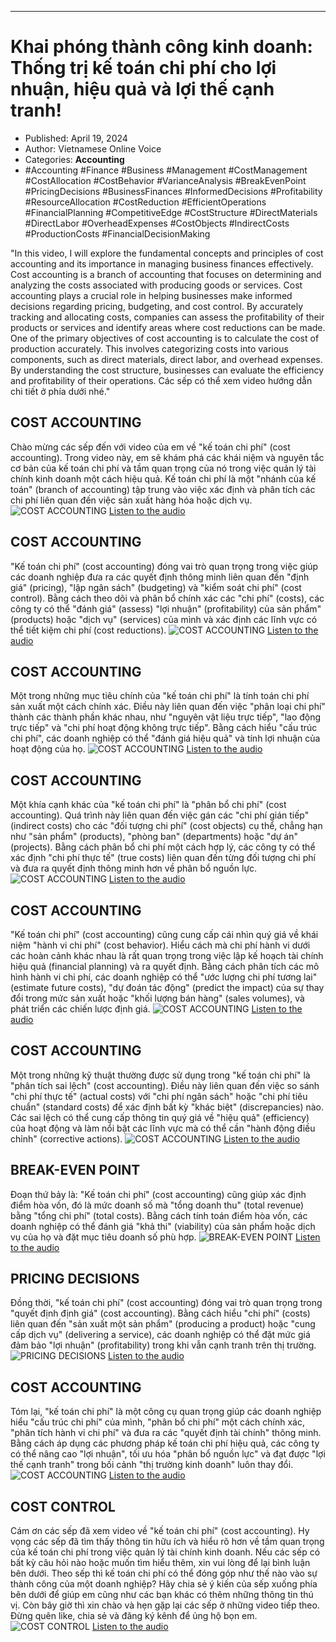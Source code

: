 
---

# Khai phóng thành công kinh doanh: Thống trị kế toán chi phí cho lợi nhuận, hiệu quả và lợi thế cạnh tranh!

- Published: April 19, 2024
- Author: Vietnamese Online Voice
- Categories: **Accounting**
- #Accounting #Finance #Business #Management #CostManagement #CostAllocation #CostBehavior #VarianceAnalysis #BreakEvenPoint #PricingDecisions #BusinessFinances #InformedDecisions #Profitability #ResourceAllocation #CostReduction #EfficientOperations #FinancialPlanning #CompetitiveEdge #CostStructure #DirectMaterials #DirectLabor #OverheadExpenses #CostObjects #IndirectCosts #ProductionCosts #FinancialDecisionMaking

"In this video, I will explore the fundamental concepts and principles of cost accounting and its importance in managing business finances effectively. Cost accounting is a branch of accounting that focuses on determining and analyzing the costs associated with producing goods or services. Cost accounting plays a crucial role in helping businesses make informed decisions regarding pricing, budgeting, and cost control. By accurately tracking and allocating costs, companies can assess the profitability of their products or services and identify areas where cost reductions can be made. One of the primary objectives of cost accounting is to calculate the cost of production accurately. This involves categorizing costs into various components, such as direct materials, direct labor, and overhead expenses. By understanding the cost structure, businesses can evaluate the efficiency and profitability of their operations. Các sếp có thể xem video hướng dẫn chi tiết ở phía dưới nhé."


## COST ACCOUNTING

Chào mừng các sếp đến với video của em về "kế toán chi phí" (cost accounting). Trong video này, em sẽ khám phá các khái niệm và nguyên tắc cơ bản của kế toán chi phí và tầm quan trọng của nó trong việc quản lý tài chính kinh doanh một cách hiệu quả. Kế toán chi phí là một "nhánh của kế toán" (branch of accounting) tập trung vào việc xác định và phân tích các chi phí liên quan đến việc sản xuất hàng hóa hoặc dịch vụ.
![COST ACCOUNTING](https://http-archiver-apis-production-80.schnworks.com/storage/images/transitions/2024-04-19/transition--28238773987-Montserrat-Medium-303F9F.jpg)
[Listen to the audio](https://http-archiver-apis-production-80.schnworks.com/storage/audio/file-31358258142.mp3)



## COST ACCOUNTING

"Kế toán chi phí" (cost accounting) đóng vai trò quan trọng trong việc giúp các doanh nghiệp đưa ra các quyết định thông minh liên quan đến "định giá" (pricing), "lập ngân sách" (budgeting) và "kiểm soát chi phí" (cost control). Bằng cách theo dõi và phân bổ chính xác các "chi phí" (costs), các công ty có thể "đánh giá" (assess) "lợi nhuận" (profitability) của sản phẩm" (products) hoặc "dịch vụ" (services) của mình và xác định các lĩnh vực có thể tiết kiệm chi phí (cost reductions).
![COST ACCOUNTING](https://http-archiver-apis-production-80.schnworks.com/storage/images/transitions/2024-04-19/transition-1920524073-Montserrat-SemiBold-673AB7.jpg)
[Listen to the audio](https://http-archiver-apis-production-80.schnworks.com/storage/audio/file-29070831921.mp3)



## COST ACCOUNTING

Một trong những mục tiêu chính của "kế toán chi phí" là tính toán chi phí sản xuất một cách chính xác. Điều này liên quan đến việc "phân loại chi phí" thành các thành phần khác nhau, như "nguyên vật liệu trực tiếp", "lao động trực tiếp" và "chi phí hoạt động không trực tiếp". Bằng cách hiểu "cấu trúc chi phí", các doanh nghiệp có thể "đánh giá hiệu quả" và tính lợi nhuận của hoạt động của họ.
![COST ACCOUNTING](https://http-archiver-apis-production-80.schnworks.com/storage/images/transitions/2024-04-19/transition-45385327903-Montserrat-Bold-9C27B0.jpg)
[Listen to the audio](https://http-archiver-apis-production-80.schnworks.com/storage/audio/file-35968464603.mp3)



## COST ACCOUNTING

Một khía cạnh khác của "kế toán chi phí" là "phân bổ chi phí" (cost accounting). Quá trình này liên quan đến việc gán các "chi phí gián tiếp" (indirect costs) cho các "đối tượng chi phí" (cost objects) cụ thể, chẳng hạn như "sản phẩm" (products), "phòng ban" (departments) hoặc "dự án" (projects). Bằng cách phân bổ chi phí một cách hợp lý, các công ty có thể xác định "chi phí thực tế" (true costs) liên quan đến từng đối tượng chi phí và đưa ra quyết định thông minh hơn về phân bổ nguồn lực.
![COST ACCOUNTING](https://http-archiver-apis-production-80.schnworks.com/storage/images/transitions/2024-04-19/transition-19584575638-Montserrat-SemiBold-7B1FA2.jpg)
[Listen to the audio](https://http-archiver-apis-production-80.schnworks.com/storage/audio/file-806561647.mp3)



## COST ACCOUNTING

"Kế toán chi phí" (cost accounting) cũng cung cấp cái nhìn quý giá về khái niệm "hành vi chi phí" (cost behavior). Hiểu cách mà chi phí hành vi dưới các hoàn cảnh khác nhau là rất quan trọng trong việc lập kế hoạch tài chính hiệu quả (financial planning) và ra quyết định. Bằng cách phân tích các mô hình hành vi chi phí, các doanh nghiệp có thể "ước lượng chi phí tương lai" (estimate future costs), "dự đoán tác động" (predict the impact) của sự thay đổi trong mức sản xuất hoặc "khối lượng bán hàng" (sales volumes), và phát triển các chiến lược định giá.
![COST ACCOUNTING](https://http-archiver-apis-production-80.schnworks.com/storage/images/transitions/2024-04-19/transition--21718672394-Montserrat-SemiBold-303F9F.jpg)
[Listen to the audio](https://http-archiver-apis-production-80.schnworks.com/storage/audio/file-6382019468.mp3)



## COST ACCOUNTING

Một trong những kỹ thuật thường được sử dụng trong "kế toán chi phí" là "phân tích sai lệch" (cost accounting). Điều này liên quan đến việc so sánh "chi phí thực tế" (actual costs) với "chi phí ngân sách" hoặc "chi phí tiêu chuẩn" (standard costs) để xác định bất kỳ "khác biệt" (discrepancies) nào. Các sai lệch có thể cung cấp thông tin quý giá về "hiệu quả" (efficiency) của hoạt động và làm nổi bật các lĩnh vực mà có thể cần "hành động điều chỉnh" (corrective actions).
![COST ACCOUNTING](https://http-archiver-apis-production-80.schnworks.com/storage/images/transitions/2024-04-19/transition--19053543429-Montserrat-Black-512DA8.jpg)
[Listen to the audio](https://http-archiver-apis-production-80.schnworks.com/storage/audio/file-7652355084.mp3)



## BREAK-EVEN POINT

Đoạn thứ bảy là: "Kế toán chi phí" (cost accounting) cũng giúp xác định điểm hòa vốn, đó là mức doanh số mà "tổng doanh thu" (total revenue) bằng "tổng chi phí" (total costs). Bằng cách tính toán điểm hòa vốn, các doanh nghiệp có thể đánh giá "khả thi" (viability) của sản phẩm hoặc dịch vụ của họ và đặt mục tiêu doanh số phù hợp.
![BREAK-EVEN POINT](https://http-archiver-apis-production-80.schnworks.com/storage/images/transitions/2024-04-19/transition--1381023165-Montserrat-SemiBold-283593.jpg)
[Listen to the audio](https://http-archiver-apis-production-80.schnworks.com/storage/audio/file-1865054395.mp3)



## PRICING DECISIONS

Đồng thời, "kế toán chi phí" (cost accounting) đóng vai trò quan trọng trong "quyết định định giá" (cost accounting). Bằng cách hiểu "chi phí" (costs) liên quan đến "sản xuất một sản phẩm" (producing a product) hoặc "cung cấp dịch vụ" (delivering a service), các doanh nghiệp có thể đặt mức giá đảm bảo "lợi nhuận" (profitability) trong khi vẫn cạnh tranh trên thị trường.
![PRICING DECISIONS](https://http-archiver-apis-production-80.schnworks.com/storage/images/transitions/2024-04-19/transition-575678555-Montserrat-Regular-1A237E.jpg)
[Listen to the audio](https://http-archiver-apis-production-80.schnworks.com/storage/audio/file-2041625988.mp3)



## COST ACCOUNTING

Tóm lại, "kế toán chi phí" là một công cụ quan trọng giúp các doanh nghiệp hiểu "cấu trúc chi phí" của mình, "phân bổ chi phí" một cách chính xác, "phân tích hành vi chi phí" và đưa ra các "quyết định tài chính" thông minh. Bằng cách áp dụng các phương pháp kế toán chi phí hiệu quả, các công ty có thể nâng cao "lợi nhuận", tối ưu hóa "phân bổ nguồn lực" và đạt được "lợi thế cạnh tranh" trong bối cảnh "thị trường kinh doanh" luôn thay đổi.
![COST ACCOUNTING](https://http-archiver-apis-production-80.schnworks.com/storage/images/transitions/2024-04-19/transition--5119452320-Montserrat-Bold-512DA8.jpg)
[Listen to the audio](https://http-archiver-apis-production-80.schnworks.com/storage/audio/file-38276216213.mp3)



## COST CONTROL

Cám ơn các sếp đã xem video về "kế toán chi phí" (cost accounting). Hy vọng các sếp đã tìm thấy thông tin hữu ích và hiểu rõ hơn về tầm quan trọng của kế toán chi phí trong việc quản lý tài chính kinh doanh. Nếu các sếp có bất kỳ câu hỏi nào hoặc muốn tìm hiểu thêm, xin vui lòng để lại bình luận bên dưới. Theo sếp thì kế toán chi phí có thể đóng góp như thế nào vào sự thành công của một doanh nghiệp? Hãy chia sẻ ý kiến của sếp xuống phía bên dưới để giúp em cũng như các bạn khác có thêm những thông tin thú vị. Còn bây giờ thì xin chào và hẹn gặp lại các sếp ở những video tiếp theo. Đừng quên like, chia sẻ và đăng ký kênh để ủng hộ bọn em.
![COST CONTROL](https://http-archiver-apis-production-80.schnworks.com/storage/images/transitions/2024-04-19/transition-21892572244-Montserrat-Bold-673AB7.jpg)
[Listen to the audio](https://http-archiver-apis-production-80.schnworks.com/storage/audio/file-13107464775.mp3)

